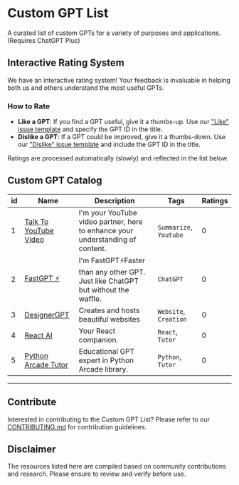 # Custom GPT List

A curated list of custom GPTs for a variety of purposes and applications. (Requires ChatGPT Plus)

## Interactive Rating System

We have an interactive rating system! Your feedback is invaluable in helping both us and others understand the most useful GPTs.

### How to Rate
- **Like a GPT**: If you find a GPT useful, give it a thumbs-up. Use our ["Like" issue template](https://github.com/ResourceChest/custom-gpts/issues/new?template=1-thumbs-up-rating.md&title=Rating+Up+%5BGPT+ID%5D
) and specify the GPT ID in the title.
- **Dislike a GPT**: If a GPT could be improved, give it a thumbs-down. Use our ["Dislike" issue template](https://github.com/ResourceChest/custom-gpts/issues/new?template=2-thumbs-down-rating.md&title=Rating+Down+%5BGPT+ID%5D) and include the GPT ID in the title.

Ratings are processed automatically (slowly) and reflected in the list below.

## Custom GPT Catalog

|id| Name | Description | Tags | Ratings |
|--| ---- | ----------- | ---- | ------- |
|1| [Talk To YouTube Video](https://chat.openai.com/g/g-ynY1wMTRY-talk-to-youtube-video) | I'm your YouTube video partner, here to enhance your understanding of content. | `Summarize`, `Youtube`| 0 |
|2| [FastGPT ⚡](https://chat.openai.com/g/g-VnlKc5BQK-fastgpt) | I'm FastGPT⚡Faster than any other GPT. Just like ChatGPT but without the waffle. | `ChatGPT`| 0 |
|3| [DesignerGPT](https://chat.openai.com/g/g-2Eo3NxuS7-designergpt) | Creates and hosts beautiful websites |`Website`, `Creation`| 0 |
|4| [React AI](https://chat.openai.com/g/g-AVrfRPzod-react-ai) | Your React companion. |`React`, `Tutor`| 0 |
|5| [Python Arcade Tutor](https://chat.openai.com/g/g-INDKlxDEO-python-arcade-library-tutor) | Educational GPT expert in Python Arcade library. |`Python`, `Tutor`| 0 |
---


## Contribute

Interested in contributing to the Custom GPT List? Please refer to our [CONTRIBUTING.md](https://github.com/ResourceChest/.github/blob/main/CONTRIBUTING.md) for contribution guidelines.

## Disclaimer

The resources listed here are compiled based on community contributions and research. Please ensure to review and verify before use.
